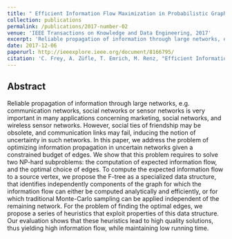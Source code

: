 ```yaml
---
title: " Efficient Information Flow Maximization in Probabilistic Graphs"
collection: publications
permalink: /publications/2017-number-02
venue: 'IEEE Transactions on Knowledge and Data Engineering, 2017'
excerpt: 'Reliable propagation of information through large networks, e.g. communication networks, social networks or sensor networks is very important in many applications concerning marketing, social networks, and wireless sensor networks. However, social ties of friendship may be obsolete, and communication links may fail, inducing the notion of uncertainty in such networks. In this paper, we address the problem of optimizing information propagation in uncertain networks given a constrained budget of edges.'
date: 2017-12-06
paperurl: http://ieeexplore.ieee.org/document/8166795/
citation: 'C. Frey, A. Züfle, T. Emrich, M. Renz, "Efficient Information Flow Maximization in Probabilistic Graphs". IEEE Transactions on Knowledge and Data Engineering, 2017.<br/>'
---
```


## Abstract
Reliable propagation of information through large networks, e.g. communication networks, social networks or sensor
networks is very important in many applications concerning marketing, social networks, and wireless sensor networks. However, social ties of friendship may be obsolete, and communication links may fail, inducing the notion of uncertainty in such networks. In this paper, we address the problem of optimizing information propagation in uncertain networks given a constrained budget of edges. We show that this problem requires to solve two NP-hard subproblems: the computation of expected information flow, and the optimal choice of edges. To compute the expected information flow to a source vertex, we propose the F-tree as a specialized data structure, that identifies independently components of the graph for which the information flow can either be computed analytically and efficiently, or for which traditional Monte-Carlo sampling can be applied independent of the remaining network. For the problem of finding the optimal edges, we propose a series of heuristics that exploit properties of this data structure. Our evaluation shows that these heuristics lead to high quality solutions, thus yielding high information flow, while maintaining low running time.

